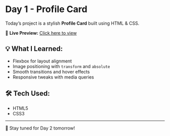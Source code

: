 # Day 1 - Profile Card

Today’s project is a stylish **Profile Card** built using HTML & CSS.

🔗 **Live Preview:** [Click here to view](https://leafy-caramel-36d14a.netlify.app/)

## 💡 What I Learned:
- Flexbox for layout alignment
- Image positioning with `transform` and `absolute`
- Smooth transitions and hover effects
- Responsive tweaks with media queries

## 🛠️ Tech Used:
- HTML5
- CSS3

---

🚀 Stay tuned for Day 2 tomorrow!
